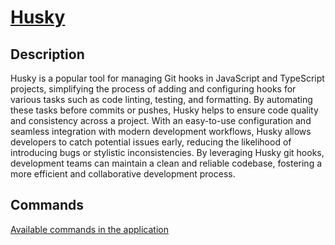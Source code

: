# [Husky](https://typicode.github.io/husky/#/)

## Description

Husky is a popular tool for managing Git hooks in JavaScript and TypeScript projects, simplifying the process of adding and configuring hooks for various tasks such as code linting, testing, and formatting. By automating these tasks before commits or pushes, Husky helps to ensure code quality and consistency across a project. With an easy-to-use configuration and seamless integration with modern development workflows, Husky allows developers to catch potential issues early, reducing the likelihood of introducing bugs or stylistic inconsistencies. By leveraging Husky git hooks, development teams can maintain a clean and reliable codebase, fostering a more efficient and collaborative development process.

## Commands

[Available commands in the application](/reference/cli.html#prepare)
